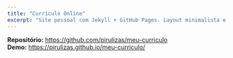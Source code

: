 ```yaml
---
title: "Currículo Online"
excerpt: "Site pessoal com Jekyll + GitHub Pages. Layout minimalista e responsivo."
---
```

**Repositório:** https://github.com/pirulizas/meu-curriculo  
**Demo:** https://pirulizas.github.io/meu-curriculo/
